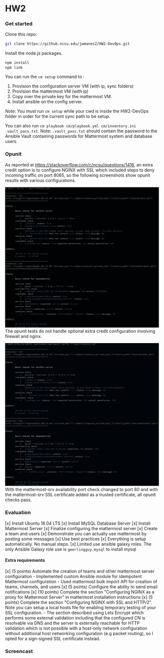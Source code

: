 # HW2

### Get started

Clone this repo:

```bash
git clone https://github.ncsu.edu/jwmanes2/HW2-DevOps.git
```

Install the node.js packages.

```
npm install
npm link
```

You can run the `cm setup` command to :

1. Provision the configuration server VM (with ip, sync folders)
2. Provision the mattermost VM (with ip)
3. Copy over the private key for the mattermost VM.
4. Install ansible on the config server.

*Note*: You must run `cm setup` while your cwd is inside the HW2-DevOps folder in order for the current sync path to be setup.

You can also run `cm playbook cm/playbook.yml cm/inventory.ini .vault_pass.txt`. Note: `.vault_pass.txt` should contain the password to the Ansible Vault containing
passwords for Mattermost system and database users.

### Opunit
As reported at https://stackoverflow.com/c/ncsu/questions/1416, an extra credit option is to configure NGINX with SSL which included steps to deny incoming traffic on port 8065, so the following screenshots show opunit results with various configurations.

![opunit_vanilla.png](opunit_results/opunit_vanilla.png)
The opunit tests do not handle optional extra credit configuration involving firewall and nginx.

![opunit_results.png](opunit_results/opunit_results.png)
With the mattermost-srv availability port check changed to port 80 and with the mattermost-srv SSL certificate added as a trusted certificate, all opunit checks pass.

### Evaluation
[x] Install Ubuntu 18.04 LTS
[x] Install MySQL Database Server
[x] Install Mattermost Server
[x] Finalize configuring the mattermost server
[x] Create a team and users
[x] Demonstrate you can actually use mattermost by posting some messages
[x] Use best practices
[x] Everything is setup automatically. No manual steps.
[x] Limited use ansible galaxy roles. The only Ansible Galaxy role use is `geerlingguy.mysql` to install mysql

#### Extra requirements
[x] (5 points) Automate the creation of teams and other mattermost server configuration
    - Implemented custom Ansible module for idempotent Mattermost configuration
    - Used mattermost bulk import API for creation of teams, channels, and users
[x] (5 points) Configure the ability to send email notifications
[x] (10 points) Complete the section "Configuring NGINX as a proxy for Mattermost Server" in mattermost installation instructions
[x] (5 points) Complete the section "Configuring NGINX with SSL and HTTP/2". Note you can setup a local hosts file for enabling temporary testing of your SSL configuration.
    - The section described using Lets Encrypt which performs some external validation including that the configured CN is resolvable via DNS and the server is externally reachable for HTTP validation which is not possible with a host-only network configuration without additional host networking configuration (e.g packet routing), so I opted for a sign-signed SSL certificate instead.
    
### Screencast
    
